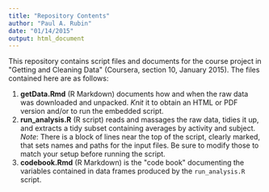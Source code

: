 ```yaml
---
title: "Repository Contents"
author: "Paul A. Rubin"
date: "01/14/2015"
output: html_document
---
```


This repository contains script files and documents for the course project in "Getting and Cleaning Data" (Coursera, section 10, January 2015). The files contained here are as follows:

1. **getData.Rmd** (R Markdown) documents how and when the raw data was downloaded and unpacked. *Knit* it to obtain an HTML or PDF version and/or to run the embedded script.
2. **run_analysis.R** (R script) reads and massages the raw data, tidies it up, and extracts a tidy subset containing averages by activity and subject. *Note*: There is a block of lines near the top of the script, clearly marked, that sets names and paths for the input files. Be sure to modify those to match your setup before running the script.
3. **codebook.Rmd** (R Markdown) is the "code book" documenting the variables contained in data frames produced by the ```run_analysis.R``` script.